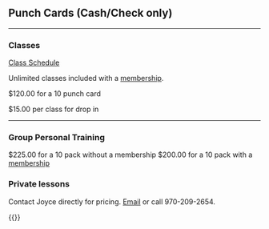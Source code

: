 ## Punch Cards (Cash/Check only)

----------------
### Classes
[Class Schedule](class_schedule)

Unlimited classes included with a [membership](/memberships). 

$120.00 for a 10 punch card

$15.00 per class for drop in



----------------
### Group Personal Training
$225.00 for a 10 pack without a membership
$200.00 for a 10 pack with a [membership](/memberships)

### Private lessons
Contact Joyce directly for pricing. [Email](/contact) or call 970-209-2654.

{{<products>}}

